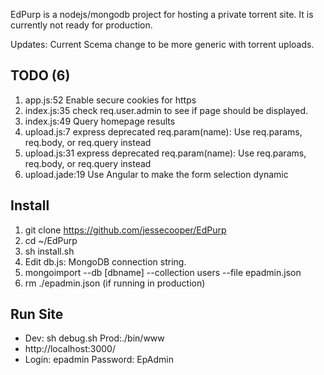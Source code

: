 EdPurp is a nodejs/mongodb project for hosting a private torrent site. 
It is currently not ready for production. 

Updates:
Current Scema change to be more generic with torrent uploads. 

## TODO (6)
1. app.js:52  Enable secure cookies for https
2. index.js:35  check req.user.admin to see if page should be displayed.
3. index.js:49  Query homepage results
4. upload.js:7  express deprecated req.param(name): Use req.params, req.body, or req.query instead
5. upload.js:31  express deprecated req.param(name): Use req.params, req.body, or req.query instead
6. upload.jade:19  Use Angular to make the form selection dynamic

## Install
1. git clone https://github.com/jessecooper/EdPurp
2. cd ~/EdPurp
3. sh install.sh 
4. Edit db.js: MongoDB connection string.
5. mongoimport --db [dbname] --collection users --file epadmin.json
6. rm ./epadmin.json (if running in production)

## Run Site
* Dev: sh debug.sh Prod:./bin/www
* http://localhost:3000/
* Login: epadmin Password: EpAdmin
